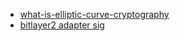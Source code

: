 - [what-is-elliptic-curve-cryptography](https://www.keepersecurity.com/blog/zh-hans/2023/06/07/what-is-elliptic-curve-cryptography/)
- [bitlayer2 adapter sig](https://www.chaincatcher.com/article/2z137071)